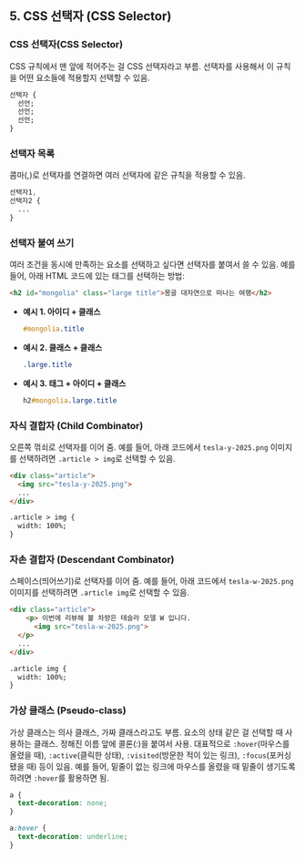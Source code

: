 ## 5. CSS 선택자 (CSS Selector)

### CSS 선택자(CSS Selector)
CSS 규칙에서 맨 앞에 적어주는 걸 CSS 선택자라고 부름. 선택자를 사용해서 이 규칙을 어떤 요소들에 적용할지 선택할 수 있음.

```css
선택자 {
  선언;
  선언;
  선언;
}
```

### 선택자 목록
콤마(,)로 선택자를 연결하면 여러 선택자에 같은 규칙을 적용할 수 있음.

```css
선택자1,
선택자2 {
  ...
}
```

### 선택자 붙여 쓰기
여러 조건을 동시에 만족하는 요소를 선택하고 싶다면 선택자를 붙여서 쓸 수 있음. 예를 들어, 아래 HTML 코드에 있는 태그를 선택하는 방법:

```html
<h2 id="mongolia" class="large title">몽골 대자연으로 떠나는 여행</h2> 
```

- **예시 1. 아이디 + 클래스**
  ```css
  #mongolia.title
  ```
  
- **예시 2. 클래스 + 클래스**
  ```css
  .large.title
  ```
  
- **예시 3. 태그 + 아이디 + 클래스**
  ```css
  h2#mongolia.large.title
  ```

### 자식 결합자 (Child Combinator)
오른쪽 꺾쇠로 선택자를 이어 줌. 예를 들어, 아래 코드에서 `tesla-y-2025.png` 이미지를 선택하려면 `.article > img`로 선택할 수 있음.

```html
<div class="article">
  <img src="tesla-y-2025.png">
  ...
</div>

.article > img {
  width: 100%;
}
```

### 자손 결합자 (Descendant Combinator)
스페이스(띄어쓰기)로 선택자를 이어 줌. 예를 들어, 아래 코드에서 `tesla-w-2025.png` 이미지를 선택하려면 `.article img`로 선택할 수 있음.

```html
<div class="article">
    <p> 이번에 리뷰해 볼 차량은 테슬라 모델 W 입니다.
      <img src="tesla-w-2025.png">
  </p>
  ...
</div>

.article img {
  width: 100%;
}
```

### 가상 클래스 (Pseudo-class)
가상 클래스는 의사 클래스, 가짜 클래스라고도 부름. 요소의 상태 같은 걸 선택할 때 사용하는 클래스. 정해진 이름 앞에 콜론(:)을 붙여서 사용. 대표적으로 `:hover`(마우스를 올렸을 때), `:active`(클릭한 상태), `:visited`(방문한 적이 있는 링크), `:focus`(포커싱 됐을 때) 등이 있음. 예를 들어, 밑줄이 없는 링크에 마우스를 올렸을 때 밑줄이 생기도록 하려면 `:hover`를 활용하면 됨.

```css
a {
  text-decoration: none;
}

a:hover {
  text-decoration: underline;
}
```
